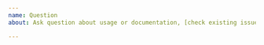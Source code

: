 ```yaml
---
name: Question
about: Ask question about usage or documentation, [check existing issues](?q=label%3Aquestion)?

---
```

